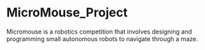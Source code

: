 # MicroMouse_Project
 Micromouse is a robotics competition that involves designing and programming small autonomous robots to navigate through a maze.
